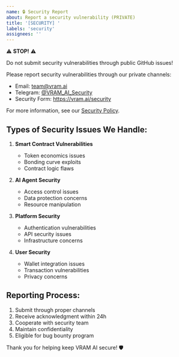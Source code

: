 ```yaml
---
name: 🔒 Security Report
about: Report a security vulnerability (PRIVATE)
title: '[SECURITY] '
labels: 'security'
assignees: ''
---
```


⚠️ **STOP!** ⚠️

Do not submit security vulnerabilities through public GitHub issues!

Please report security vulnerabilities through our private channels:

- Email: team@vram.ai
- Telegram: [@VRAM_AI_Security](https://t.me/VRAM_AI_Security)
- Security Form: https://vram.ai/security

For more information, see our [Security Policy](../../SECURITY.md).

## Types of Security Issues We Handle:

1. **Smart Contract Vulnerabilities**
   - Token economics issues
   - Bonding curve exploits
   - Contract logic flaws

2. **AI Agent Security**
   - Access control issues
   - Data protection concerns
   - Resource manipulation

3. **Platform Security**
   - Authentication vulnerabilities
   - API security issues
   - Infrastructure concerns

4. **User Security**
   - Wallet integration issues
   - Transaction vulnerabilities
   - Privacy concerns

## Reporting Process:

1. Submit through proper channels
2. Receive acknowledgment within 24h
3. Cooperate with security team
4. Maintain confidentiality
5. Eligible for bug bounty program

Thank you for helping keep VRAM AI secure! 🛡️
